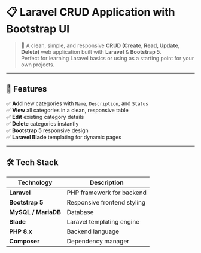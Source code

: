 # 📋 Laravel CRUD Application with Bootstrap UI

> 🚀 A clean, simple, and responsive **CRUD (Create, Read, Update, Delete)** web application built with **Laravel** & **Bootstrap 5**.  
Perfect for learning Laravel basics or using as a starting point for your own projects.

---

## 🌟 Features
✅ **Add** new categories with `Name`, `Description`, and `Status`  
✅ **View** all categories in a clean, responsive table  
✅ **Edit** existing category details  
✅ **Delete** categories instantly  
✅ **Bootstrap 5** responsive design  
✅ **Laravel Blade** templating for dynamic pages  

---

## 🛠️ Tech Stack
| Technology | Description |
|------------|-------------|
| **Laravel** | PHP framework for backend |
| **Bootstrap 5** | Responsive frontend styling |
| **MySQL / MariaDB** | Database |
| **Blade** | Laravel templating engine |
| **PHP 8.x** | Backend language |
| **Composer** | Dependency manager |


